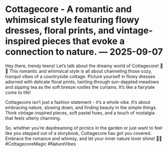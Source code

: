 # Cottagecore - A romantic and whimsical style featuring flowy dresses, floral prints, and vintage-inspired pieces that evoke a connection to nature. — 2025-09-07

Hey there, trendy teens! Let’s talk about the dreamy world of Cottagecore! 🌿🌸 This romantic and whimsical style is all about channeling those cozy, tranquil vibes of a countryside cottage. Picture yourself in flowy dresses adorned with delicate floral prints, twirling through sun-dappled meadows and sipping tea as the soft breeze rustles the curtains. It’s like a fairytale come to life!

Cottagecore isn’t just a fashion statement - it’s a whole vibe. It’s about embracing nature, slowing down, and finding beauty in the simple things. Think vintage-inspired pieces, soft pastel hues, and a touch of nostalgia that feels utterly charming.

So, whether you’re daydreaming of picnics in the garden or just want to feel like you stepped out of a storybook, Cottagecore has got you covered. Embrace the romance and whimsy, and let your inner nature lover shine! 🌿💫 #CottagecoreMagic #NatureVibes